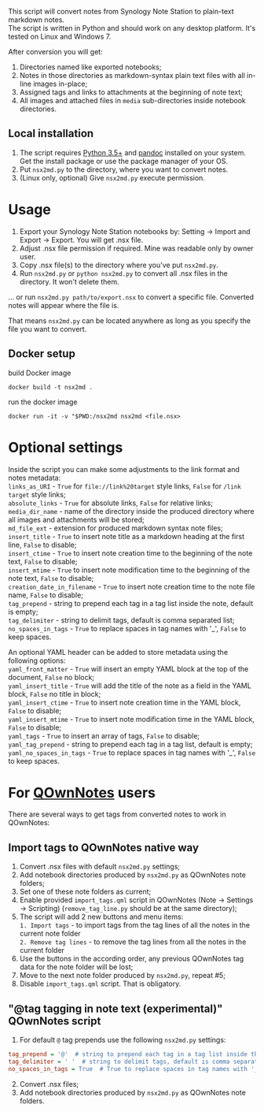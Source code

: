 This script will convert notes from Synology Note Station to plain-text markdown notes.  
The script is written in Python and should work on any desktop platform. It's tested on Linux and Windows 7. 

After conversion you will get:
1) Directories named like exported notebooks;
2) Notes in those directories as markdown-syntax plain text files with all in-line images in-place;
3) Assigned tags and links to attachments at the beginning of note text;
3) All images and attached files in `media` sub-directories inside notebook directories.

## Local installation

1) The script requires [Python 3.5+](https://www.python.org/downloads/) and [pandoc](http://pandoc.org/installing.html) installed on your system. Get the install package or use the package manager of your OS.
2) Put `nsx2md.py` to the directory, where you want to convert notes.
3) (Linux only, optional) Give `nsx2md.py` execute permission.

# Usage
1) Export your Synology Note Station notebooks by: Setting -> Import and Export -> Export. You will get .nsx file.
2) Adjust .nsx file permission if required. Mine was readable only by owner user.
3) Copy .nsx file(s) to the directory where you've put `nsx2md.py`.
4) Run `nsx2md.py` or `python nsx2md.py` to convert all .nsx files in the directory. It won't delete them.  

... or run `nsx2md.py path/to/export.nsx` to convert a specific file. Converted notes will appear where the file is.

That means `nsx2md.py` can be located anywhere as long as you specify the file you want to convert.

## Docker setup

build Docker image  

`docker build -t nsx2md .`  

run the docker image  

`docker run -it -v "$PWD:/nsx2md nsx2md <file.nsx>`  


# Optional settings
Inside the script you can make some adjustments to the link format and notes metadata:  
`links_as_URI` - `True` for `file://link%20target` style links, `False` for `/link target` style links;  
`absolute_links` - `True` for absolute links, `False` for relative links;  
`media_dir_name` - name of the directory inside the produced directory where all images and attachments will be stored;   
`md_file_ext` - extension for produced markdown syntax note files;  
`insert_title` - `True` to insert note title as a markdown heading at the first line, `False` to disable;  
`insert_ctime` - `True` to insert note creation time to the beginning of the note text, `False` to disable;  
`insert_mtime` - `True` to insert note modification time to the beginning of the note text, `False` to disable;  
`creation_date_in_filename` - `True` to insert note creation time to the note file name, `False` to disable;  
`tag_prepend` - string to prepend each tag in a tag list inside the note, default is empty;  
`tag_delimiter` - string to delimit tags, default is comma separated list;  
`no_spaces_in_tags` - `True` to replace spaces in tag names with '_', `False` to keep spaces.

An optional YAML header can be added to store metadata using the following options:    
`yaml_front_matter` - `True` will insert an empty YAML block at the top of the document, `False` no block;  
`yaml_insert_title` - `True` will add the title of the note as a field in the YAML block, `False` no title in block;  
`yaml_insert_ctime` - `True` to insert note creation time in the YAML block, `False` to disable;  
`yaml_insert_mtime` - `True` to insert note modification time in the YAML block, `False` to disable;  
`yaml_tags` -  `True` to insert an array of tags, `False` to disable;  
`yaml_tag_prepend` - string to prepend each tag in a tag list, default is empty;  
`yaml_no_spaces_in_tags` - `True` to replace spaces in tag names with '_', `False` to keep spaces.

# For [QOwnNotes](https://github.com/pbek/QOwnNotes) users
There are several ways to get tags from converted notes to work in QOwnNotes:

## Import tags to QOwnNotes native way
1) Convert .nsx files with default `nsx2md.py` settings;
2) Add notebook directories produced by `nsx2md.py` as QOwnNotes note folders;  
3) Set one of these note folders as current;  
4) Enable provided `import_tags.qml` script in QOwnNotes (Note -> Settings -> Scripting) (`remove_tag_line.py` should be at the same directory);  
5) The script will add 2 new buttons and menu items:  
    `1. Import tags` - to import tags from the tag lines of all the notes in the current note folder  
    `2. Remove tag lines` - to remove the tag lines from all the notes in the current folder  
6) Use the buttons in the according order, any previous QOwnNotes tag data for the note folder will be lost;  
7) Move to the next note folder produced by `nsx2md.py`, repeat #5;  
8) Disable `import_tags.qml` script. That is obligatory.

## "@tag tagging in note text (experimental)" QOwnNotes script
1) For default `@` tag prepends use the following `nsx2md.py` settings:
``` ini
tag_prepend = '@'  # string to prepend each tag in a tag list inside the note, default is empty
tag_delimiter = ' '  # string to delimit tags, default is comma separated list
no_spaces_in_tags = True  # True to replace spaces in tag names with '_', False to keep spaces
```
2) Convert .nsx files;
3) Add notebook directories produced by `nsx2md.py` as QOwnNotes note folders.
